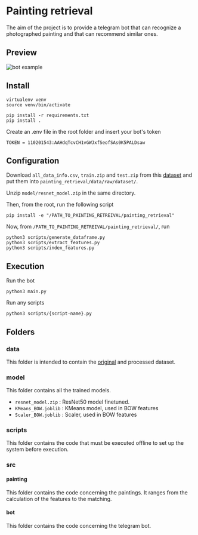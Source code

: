 # Painting retrieval

The aim of the project is to provide a telegram bot that can recognize a photographed painting and that can recommend
similar ones.

## Preview

![bot example](./out/bot-preview.png)


## Install

```
virtualenv venv
source venv/bin/activate

pip install -r requirements.txt
pip install .
```

Create an .env file in the root folder and insert your bot's token

```
TOKEN = 110201543:AAHdqTcvCH1vGWJxfSeofSAs0K5PALDsaw
```

## Configuration

Download `all_data_info.csv`, `train.zip` and `test.zip` 
from this [dataset](https://www.kaggle.com/c/painter-by-numbers/)
and put them into `painting_retrieval/data/raw/dataset/`.

Unzip `model/resnet_model.zip` in the same directory.

Then, from the root, run the following script
```
pip install -e "/PATH_TO_PAINTING_RETREIVAL/painting_retrieval"
```
Now, from `/PATH_TO_PAINTING_RETREIVAL/painting_retrieval/`, run
```
python3 scripts/generate_dataframe.py
python3 scripts/extract_features.py 
python3 scripts/index_features.py
```


## Execution

Run the bot

```
python3 main.py
```

Run any scripts

```
python3 scripts/{script-name}.py
```

## Folders

### data

This folder is intended to contain the [original](https://www.kaggle.com/c/painter-by-numbers/) and processed dataset.

### model

This folder contains all the trained models.

- `resnet_model.zip` : ResNet50 model finetuned.
- `KMeans_BOW.joblib` : KMeans model, used in BOW features
- `Scaler_BOW.joblib` : Scaler, used in BOW features

### scripts

This folder contains the code that must be executed offline to set up the system before execution.

### src

#### painting

This folder contains the code concerning the paintings. It ranges from the calculation of the features to the matching.

#### bot

This folder contains the code concerning the telegram bot.
